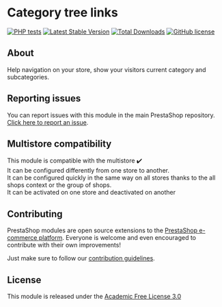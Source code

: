 # Category tree links

[![PHP tests](https://github.com/PrestaShop/ps_categorytree/actions/workflows/php.yml/badge.svg)](https://github.com/PrestaShop/ps_categorytree/actions/workflows/php.yml)
[![Latest Stable Version](https://poser.pugx.org/PrestaShop/ps_categorytree/v)](//packagist.org/packages/PrestaShop/ps_categorytree)
[![Total Downloads](https://poser.pugx.org/PrestaShop/ps_categorytree/downloads)](//packagist.org/packages/PrestaShop/ps_categorytree)
[![GitHub license](https://img.shields.io/github/license/PrestaShop/ps_categorytree)](https://github.com/PrestaShop/ps_categorytree/LICENSE.md)

## About

Help navigation on your store, show your visitors current category and subcategories.

## Reporting issues

You can report issues with this module in the main PrestaShop repository. [Click here to report an issue][report-issue]. 

## Multistore compatibility

This module is compatible with the multistore :heavy_check_mark: <br/>
It can be configured differently from one store to another.<br/>
It can be configured quickly in the same way on all stores thanks to the all shops context or the group of shops.<br/>
It can be activated on one store and deactivated on another

## Contributing

PrestaShop modules are open source extensions to the [PrestaShop e-commerce platform][prestashop]. Everyone is welcome and even encouraged to contribute with their own improvements!

Just make sure to follow our [contribution guidelines][contribution-guidelines].

## License

This module is released under the [Academic Free License 3.0][AFL-3.0] 

[report-issue]: https://github.com/PrestaShop/PrestaShop/issues/new/choose
[prestashop]: https://www.prestashop.com/
[contribution-guidelines]: https://devdocs.prestashop.com/1.7/contribute/contribution-guidelines/project-modules/
[AFL-3.0]: https://opensource.org/licenses/AFL-3.0
